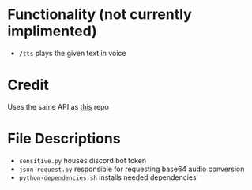 # Functionality (not currently implimented)
- `/tts` plays the given text in voice

# Credit
Uses the same API as [this](https://github.com/Weilbyte/tiktok-tts) repo

# File Descriptions
- `sensitive.py` houses discord bot token
- `json-request.py` responsible for requesting base64 audio conversion
- `python-dependencies.sh` installs needed dependencies
